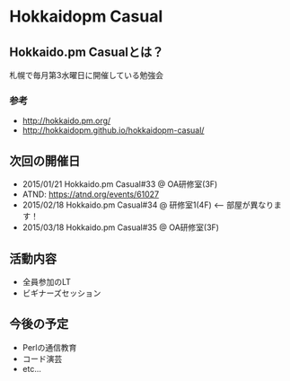 # Hokkaidopm Casual

## Hokkaido.pm Casualとは？

札幌で毎月第3水曜日に開催している勉強会

### 参考
 
 - http://hokkaido.pm.org/
 - http://hokkaidopm.github.io/hokkaidopm-casual/

## 次回の開催日

 - 2015/01/21 Hokkaido.pm Casual#33 @ OA研修室(3F)
  - ATND: https://atnd.org/events/61027
 - 2015/02/18 Hokkaido.pm Casual#34 @ 研修室1(4F) <-- 部屋が異なります！
 - 2015/03/18 Hokkaido.pm Casual#35 @ OA研修室(3F)

## 活動内容

 - 全員参加のLT
 - ビギナーズセッション

## 今後の予定

 - Perlの通信教育
 - コード演芸
 - etc...
